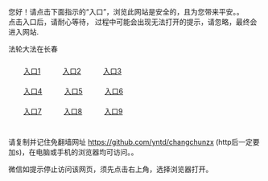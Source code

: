 您好！请点击下面指示的“入口”，浏览此网站是安全的，且为您带来平安。。 <br/>
点击入口后，请耐心等待， 过程中可能会出现无法打开的提示，请忽略，最终会进入网站. </br>

法轮大法在长春<br/>
<div style="padding:10px"><a style="margin:20px" target="_blank" href="https://dd9fzghrvpl7l.cloudfront.net/2Qpsp?xhemhoco" id="ccLink1" rel="nofollow">入口1</a> <a target="_blank" style="margin:20px" href="https://dce05l96rd5iw.cloudfront.net/2Qpsp?bokkvzs" id="ccLink2" rel="nofollow">入口2</a> <a style="margin:20px" target="_blank" href="https://d33oawvv4h9gnd.cloudfront.net/2Qpsp?exgtosis" id="ccLink3" rel="nofollow">入口3</a></div>

<div style="padding:10px" ><a style="margin:20px" target="_blank" href="https://dd9fzghrvpl7l.cloudfront.net/2Qpsp?xhemhoco" id="ccLink4" rel="nofollow">入口4</a> <a style="margin:20px" href="https://dce05l96rd5iw.cloudfront.net/2Qpsp?bokkvzs" target="_blank" id="ccLink5" rel="nofollow">入口5</a> <a style="margin:20px" href="https://d33oawvv4h9gnd.cloudfront.net/2Qpsp?exgtosis" target="_blank" id="ccLink6" rel="nofollow">入口6</a></div>

<div style="padding:10px"><a style="margin:20px" target="_blank" href="https://dd9fzghrvpl7l.cloudfront.net/2Qpsp?xhemhoco" id="ccLink7" rel="nofollow">入口7</a> <a style="margin:20px" href="https://dce05l96rd5iw.cloudfront.net/2Qpsp?bokkvzs" target="_blank" id="ccLink8" rel="nofollow">入口8</a> <a style="margin:20px" target="_blank" href="https://d33oawvv4h9gnd.cloudfront.net/2Qpsp?exgtosis" id="ccLink9" rel="nofollow">入口9</a></div>

<br/>



请复制并记住免翻墙网址 https://github.com/yntd/changchunzx (http后一定要加s)，在电脑或手机的浏览器均可访问。。<br/>

微信如提示停止访问该网页，须先点击右上角，选择浏览器打开。
